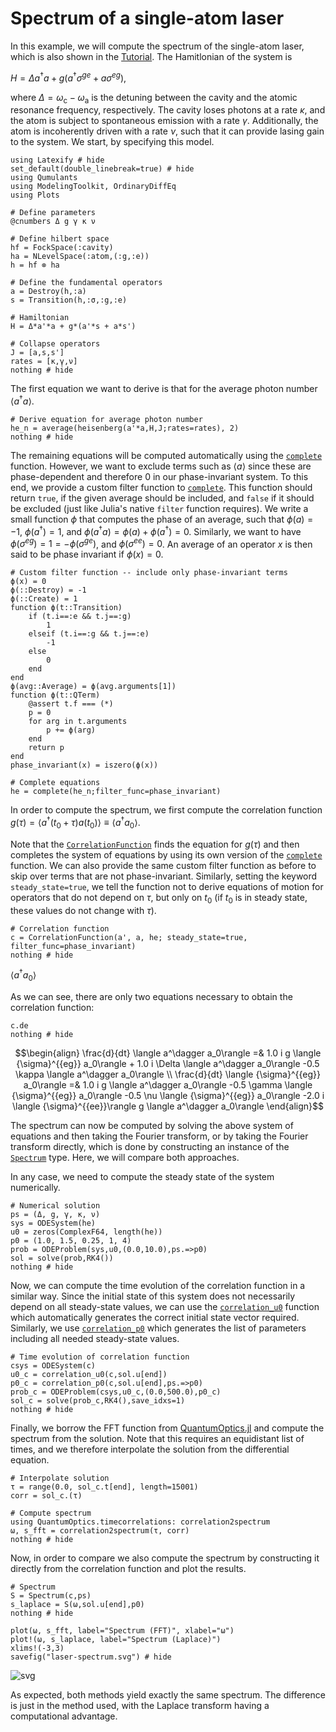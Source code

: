 # Spectrum of a single-atom laser

In this example, we will compute the spectrum of the single-atom laser, which is also shown in the [Tutorial](@ref). The Hamitlonian of the system is

$H = \Delta a^\dagger a + g\left(a^\dagger \sigma^{ge} + a\sigma^{eg}\right),$

where $\Delta = \omega_\mathrm{c} - \omega_\mathrm{a}$ is the detuning between the cavity and the atomic resonance frequency, respectively. The cavity loses photons at a rate $\kappa$, and the atom is subject to spontaneous emission with a rate $\gamma$. Additionally, the atom is incoherently driven with a rate $\nu$, such that it can provide lasing gain to the system. We start, by specifying this model.


```@example single-atom-laser-spectrum
using Latexify # hide
set_default(double_linebreak=true) # hide
using Qumulants
using ModelingToolkit, OrdinaryDiffEq
using Plots

# Define parameters
@cnumbers Δ g γ κ ν

# Define hilbert space
hf = FockSpace(:cavity)
ha = NLevelSpace(:atom,(:g,:e))
h = hf ⊗ ha

# Define the fundamental operators
a = Destroy(h,:a)
s = Transition(h,:σ,:g,:e)

# Hamiltonian
H = Δ*a'*a + g*(a'*s + a*s')

# Collapse operators
J = [a,s,s']
rates = [κ,γ,ν]
nothing # hide
```

The first equation we want to derive is that for the average photon number $\langle a^\dagger a \rangle$.


```@example single-atom-laser-spectrum
# Derive equation for average photon number
he_n = average(heisenberg(a'*a,H,J;rates=rates), 2)
nothing # hide
```

The remaining equations will be computed automatically using the [`complete`](@ref) function. However, we want to exclude terms such as $\langle a \rangle$ since these are phase-dependent and therefore 0 in our phase-invariant system. To this end, we provide a custom filter function to [`complete`](@ref). This function should return `true`, if the given average should be included, and `false` if it should be excluded (just like Julia's native `filter` function requires). We write a small function $\phi$ that computes the phase of an average, such that $\phi(a) = -1$, $\phi(a^\dagger) = 1$, and $\phi(a^\dagger a) = \phi(a) + \phi(a^\dagger) = 0$. Similarly, we want to have $\phi(\sigma^{eg})=1=-\phi(\sigma^{ge})$, and $\phi(\sigma^{ee})=0$. An average of an operator $x$ is then said to be phase invariant if $\phi(x)=0$.


```@example single-atom-laser-spectrum
# Custom filter function -- include only phase-invariant terms
ϕ(x) = 0
ϕ(::Destroy) = -1
ϕ(::Create) = 1
function ϕ(t::Transition)
    if (t.i==:e && t.j==:g)
        1
    elseif (t.i==:g && t.j==:e)
        -1
    else
        0
    end
end
ϕ(avg::Average) = ϕ(avg.arguments[1])
function ϕ(t::QTerm)
    @assert t.f === (*)
    p = 0
    for arg in t.arguments
        p += ϕ(arg)
    end
    return p
end
phase_invariant(x) = iszero(ϕ(x))

# Complete equations
he = complete(he_n;filter_func=phase_invariant)
```

In order to compute the spectrum, we first compute the correlation function $g(\tau) = \langle a^\dagger(t_0 + \tau) a(t_0)\rangle \equiv \langle a^\dagger a_0\rangle.$

Note that the [`CorrelationFunction`](@ref) finds the equation for $g(\tau)$ and then completes the system of equations by using its own version of the [`complete`](@ref) function. We can also provide the same custom filter function as before to skip over terms that are not phase-invariant. Similarly, setting the keyword `steady_state=true`, we tell the function not to derive equations of motion for operators that do not depend on $\tau$, but only on $t_0$ (if $t_0$ is in steady state, these values do not change with $\tau$).


```@example single-atom-laser-spectrum
# Correlation function
c = CorrelationFunction(a', a, he; steady_state=true, filter_func=phase_invariant)
nothing # hide
```

$\langle a^\dagger a_0\rangle$

As we can see, there are only two equations necessary to obtain the correlation function:

```@example single-atom-laser-spectrum
c.de
nothing # hide
```

```math
\begin{align} \frac{d}{dt} \langle a^\dagger a_0\rangle =& 1.0 i g \langle {\sigma}^{{eg}} a_0\rangle + 1.0 i \Delta \langle a^\dagger a_0\rangle -0.5 \kappa \langle a^\dagger a_0\rangle \\
\frac{d}{dt} \langle {\sigma}^{{eg}} a_0\rangle =& 1.0 i g \langle a^\dagger a_0\rangle -0.5 \gamma \langle {\sigma}^{{eg}} a_0\rangle -0.5 \nu \langle {\sigma}^{{eg}} a_0\rangle -2.0 i \langle {\sigma}^{{ee}}\rangle g \langle a^\dagger a_0\rangle
\end{align}
```


The spectrum can now be computed by solving the above system of equations and then taking the Fourier transform, or by taking the Fourier transform directly, which is done by constructing an instance of the [`Spectrum`](@ref) type. Here, we will compare both approaches.

In any case, we need to compute the steady state of the system numerically.


```@example single-atom-laser-spectrum
# Numerical solution
ps = (Δ, g, γ, κ, ν)
sys = ODESystem(he)
u0 = zeros(ComplexF64, length(he))
p0 = (1.0, 1.5, 0.25, 1, 4)
prob = ODEProblem(sys,u0,(0.0,10.0),ps.=>p0)
sol = solve(prob,RK4())
nothing # hide
```

Now, we can compute the time evolution of the correlation function in a similar way. Since the initial state of this system does not necessarily depend on all steady-state values, we can use the [`correlation_u0`](@ref) function which automatically generates the correct initial state vector required. Similarly, we use [`correlation_p0`](@ref) which generates the list of parameters including all needed steady-state values.


```@example single-atom-laser-spectrum
# Time evolution of correlation function
csys = ODESystem(c)
u0_c = correlation_u0(c,sol.u[end])
p0_c = correlation_p0(c,sol.u[end],ps.=>p0)
prob_c = ODEProblem(csys,u0_c,(0.0,500.0),p0_c)
sol_c = solve(prob_c,RK4(),save_idxs=1)
nothing # hide
```

Finally, we borrow the FFT function from [QuantumOptics.jl](https://qojulia.org) and compute the spectrum from the solution. Note that this requires an equidistant list of times, and we therefore interpolate the solution from the differential equation.


```@example single-atom-laser-spectrum
# Interpolate solution
τ = range(0.0, sol_c.t[end], length=15001)
corr = sol_c.(τ)

# Compute spectrum
using QuantumOptics.timecorrelations: correlation2spectrum
ω, s_fft = correlation2spectrum(τ, corr)
nothing # hide
```

Now, in order to compare we also compute the spectrum by constructing it directly from the correlation function and plot the results.


```@example single-atom-laser-spectrum
# Spectrum
S = Spectrum(c,ps)
s_laplace = S(ω,sol.u[end],p0)
nothing # hide

plot(ω, s_fft, label="Spectrum (FFT)", xlabel="ω")
plot!(ω, s_laplace, label="Spectrum (Laplace)")
xlims!(-3,3)
savefig("laser-spectrum.svg") # hide
```

![svg](laser-spectrum.svg)

As expected, both methods yield exactly the same spectrum. The difference is just in the method used, with the Laplace transform having a computational advantage.

